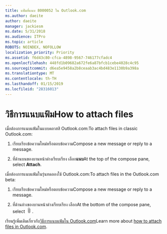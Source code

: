 ```yaml
---
title: แฟ้มที่แนบ 8000052 ใน Outlook.com
ms.author: daeite
author: daeite
manager: jackiesm
ms.date: 5/31/2018
ms.audience: ITPro
ms.topic: article
ROBOTS: NOINDEX, NOFOLLOW
localization_priority: Priority
ms.assetid: f6d43c80-cfca-4898-9567-746177cfadc4
ms.openlocfilehash: 448fd1b09682a672fe6a87bfcb1cebe4028c4c95
ms.sourcegitcommit: d6ea5e9458a2b8ceaab3ac4bd483e1130b9a398a
ms.translationtype: MT
ms.contentlocale: th-TH
ms.lasthandoff: 01/15/2019
ms.locfileid: "28316013"
---
```

# <a name="how-to-attach-files"></a><span data-ttu-id="7a96d-102">วิธีการแนบแฟ้ม</span><span class="sxs-lookup"><span data-stu-id="7a96d-102">How to attach files</span></span>

<span data-ttu-id="7a96d-103">เมื่อต้องการแนบแฟ้มในแบบคลาสสิ Outlook.com:</span><span class="sxs-lookup"><span data-stu-id="7a96d-103">To attach files in classic Outlook.com:</span></span>
  
1. <span data-ttu-id="7a96d-104">เรียบเรียงข้อความใหม่หรือตอบข้อความ</span><span class="sxs-lookup"><span data-stu-id="7a96d-104">Compose a new message or reply to a message.</span></span>
    
2. <span data-ttu-id="7a96d-105">ที่ด้านบนของบานหน้าต่างเรียบเรียง เลือก**แนบ**</span><span class="sxs-lookup"><span data-stu-id="7a96d-105">At the top of the compose pane, select **Attach**.</span></span> 
    
<span data-ttu-id="7a96d-106">เมื่อต้องการแนบแฟ้มในรุ่นทดลองใช้ Outlook.com:</span><span class="sxs-lookup"><span data-stu-id="7a96d-106">To attach files in the Outlook.com beta:</span></span>
  
1. <span data-ttu-id="7a96d-107">เรียบเรียงข้อความใหม่หรือตอบข้อความ</span><span class="sxs-lookup"><span data-stu-id="7a96d-107">Compose a new message or reply to a message.</span></span>
    
2. <span data-ttu-id="7a96d-108">ที่ด้านล่างของบานหน้าต่างเรียบเรียง เลือก</span><span class="sxs-lookup"><span data-stu-id="7a96d-108">At the bottom of the compose pane, select</span></span> ![แนบ](media/da223d01-5fe6-448c-a3a3-e2b5262da4b9.png)<span data-ttu-id="7a96d-110">.</span><span class="sxs-lookup"><span data-stu-id="7a96d-110"></span></span>
    
<span data-ttu-id="7a96d-111">เรียนรู้เพิ่มเติมเกี่ยวกับ[วิธีการแนบแฟ้มใน Outlook.com](https://go.microsoft.com/fwlink/p/?linkid=2001702&amp;clcid=0x409)</span><span class="sxs-lookup"><span data-stu-id="7a96d-111">Learn more about [how to attach files in Outlook.com](https://go.microsoft.com/fwlink/p/?linkid=2001702&amp;clcid=0x409).</span></span>
  

